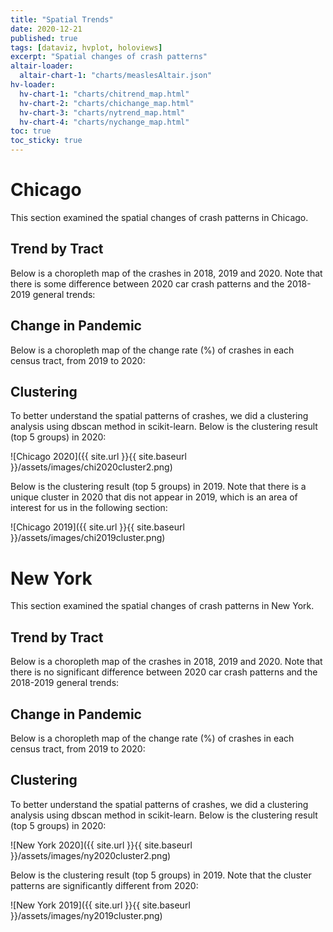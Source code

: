```yaml
---
title: "Spatial Trends"
date: 2020-12-21
published: true
tags: [dataviz, hvplot, holoviews]
excerpt: "Spatial changes of crash patterns"
altair-loader:
  altair-chart-1: "charts/measlesAltair.json"
hv-loader:
  hv-chart-1: "charts/chitrend_map.html"
  hv-chart-2: "charts/chichange_map.html"
  hv-chart-3: "charts/nytrend_map.html"
  hv-chart-4: "charts/nychange_map.html"
toc: true
toc_sticky: true
---
```


# Chicago

This section examined the spatial changes of crash patterns in Chicago.

## Trend by Tract

Below is a choropleth map of the crashes in 2018, 2019 and 2020. Note that there is some difference between 2020 car crash patterns and the 2018-2019 general trends:

<div id="hv-chart-1"></div>

## Change in Pandemic

Below is a choropleth map of the change rate (%) of crashes in each census tract, from 2019 to 2020:

<div id="hv-chart-2"></div>

## Clustering

To better understand the spatial patterns of crashes, we did a clustering analysis using dbscan method in scikit-learn. Below is the clustering result (top 5 groups) in 2020:

![Chicago 2020]({{ site.url }}{{ site.baseurl }}/assets/images/chi2020cluster2.png)

Below is the clustering result (top 5 groups) in 2019. Note that there is a unique cluster in 2020 that dis not appear in 2019, which is an area of interest for us in the following section:

![Chicago 2019]({{ site.url }}{{ site.baseurl }}/assets/images/chi2019cluster.png)

# New York

This section examined the spatial changes of crash patterns in New York.

## Trend by Tract

Below is a choropleth map of the crashes in 2018, 2019 and 2020. Note that there is no significant difference between 2020 car crash patterns and the 2018-2019 general trends:

<div id="hv-chart-3"></div>

## Change in Pandemic

Below is a choropleth map of the change rate (%) of crashes in each census tract, from 2019 to 2020:

<div id="hv-chart-4"></div>

## Clustering

To better understand the spatial patterns of crashes, we did a clustering analysis using dbscan method in scikit-learn. Below is the clustering result (top 5 groups) in 2020:

![New York 2020]({{ site.url }}{{ site.baseurl }}/assets/images/ny2020cluster2.png)

Below is the clustering result (top 5 groups) in 2019. Note that the cluster patterns are significantly different from 2020:

![New York 2019]({{ site.url }}{{ site.baseurl }}/assets/images/ny2019cluster.png)

